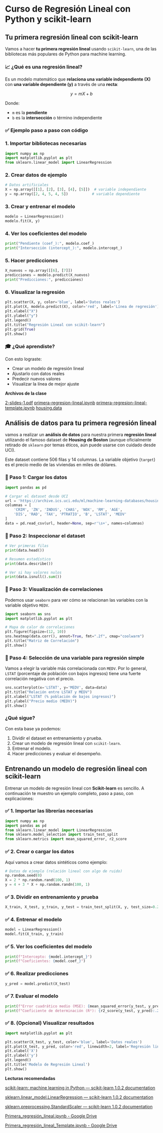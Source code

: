 # Curso de Regresión Lineal con Python y scikit-learn

## Tu primera regresión lineal con scikit-learn

Vamos a hacer **tu primera regresión lineal** usando `scikit-learn`, una de las bibliotecas más populares de Python para machine learning.

### 📈 ¿Qué es una regresión lineal?

Es un modelo matemático que **relaciona una variable independiente (X)** con **una variable dependiente (y)** a través de una **recta**:

$$
y = mX + b
$$

Donde:

* `m` es la **pendiente**
* `b` es la **intersección** o término independiente

### ✅ Ejemplo paso a paso con código

### 1. Importar bibliotecas necesarias

```python
import numpy as np
import matplotlib.pyplot as plt
from sklearn.linear_model import LinearRegression
```

### 2. Crear datos de ejemplo

```python
# Datos artificiales
X = np.array([[1], [2], [3], [4], [5]])  # variable independiente
y = np.array([2, 4, 5, 4, 5])           # variable dependiente
```

### 3. Crear y entrenar el modelo

```python
modelo = LinearRegression()
modelo.fit(X, y)
```

### 4. Ver los coeficientes del modelo

```python
print("Pendiente (coef_):", modelo.coef_)
print("Intersección (intercept_):", modelo.intercept_)
```

### 5. Hacer predicciones

```python
X_nuevos = np.array([[6], [7]])
predicciones = modelo.predict(X_nuevos)
print("Predicciones:", predicciones)
```

### 6. Visualizar la regresión

```python
plt.scatter(X, y, color='blue', label='Datos reales')
plt.plot(X, modelo.predict(X), color='red', label='Línea de regresión')
plt.xlabel("X")
plt.ylabel("y")
plt.legend()
plt.title("Regresión Lineal con scikit-learn")
plt.grid(True)
plt.show()
```

### 🎓 ¿Qué aprendiste?

Con esto lograste:

* Crear un modelo de regresión lineal
* Ajustarlo con datos reales
* Predecir nuevos valores
* Visualizar la línea de mejor ajuste

**Archivos de la clase**

[2-slides-1.pdf](https://static.platzi.com/media/public/uploads/2-slides-1_86e64012-0cea-4015-8896-adb2f9d8c966.pdf)
[primera-regresion-lineal.ipynb](https://static.platzi.com/media/public/uploads/primera_regresion_lineal_755953b4-3c16-42de-a9e3-78fe9742244f.ipynb)
[primera-regresion-lineal-template.ipynb](https://static.platzi.com/media/public/uploads/primera_regresion_lineal_template_42c71d99-6fdb-4af7-98f2-e3f8e2e76b7a.ipynb)
[housing.data](https://static.platzi.com/media/public/uploads/housing_edf82b23-51e2-4f57-887d-6be67da34d27.data)

## Análisis de datos para tu primera regresión lineal

vamos a realizar un **análisis de datos** para nuestra primera **regresión lineal** utilizando el famoso dataset de **Housing de Boston** (aunque oficialmente retirado de `sklearn` por temas éticos, aún puede usarse con cuidado desde UCI).

Este dataset contiene 506 filas y 14 columnas. La variable objetivo (`target`) es el precio medio de las viviendas en miles de dólares.

### 🔹 Paso 1: Cargar los datos

```python
import pandas as pd

# Cargar el dataset desde UCI
url = 'https://archive.ics.uci.edu/ml/machine-learning-databases/housing/housing.data'
columnas = [
    'CRIM', 'ZN', 'INDUS', 'CHAS', 'NOX', 'RM', 'AGE',
    'DIS', 'RAD', 'TAX', 'PTRATIO', 'B', 'LSTAT', 'MEDV'
]
data = pd.read_csv(url, header=None, sep=r'\s+', names=columnas)
```

### 🔹 Paso 2: Inspeccionar el dataset

```python
# Ver primeras filas
print(data.head())

# Resumen estadístico
print(data.describe())

# Ver si hay valores nulos
print(data.isnull().sum())
```

### 🔹 Paso 3: Visualización de correlaciones

Podemos usar `seaborn` para ver cómo se relacionan las variables con la variable objetivo `MEDV`.

```python
import seaborn as sns
import matplotlib.pyplot as plt

# Mapa de calor de correlaciones
plt.figure(figsize=(12, 10))
sns.heatmap(data.corr(), annot=True, fmt=".2f", cmap="coolwarm")
plt.title("Matriz de Correlación")
plt.show()
```

### 🔹 Paso 4: Selección de una variable para regresión simple

Vamos a elegir la variable más correlacionada con `MEDV`. Por lo general, `LSTAT` (porcentaje de población con bajos ingresos) tiene una fuerte correlación negativa con el precio.

```python
sns.scatterplot(x='LSTAT', y='MEDV', data=data)
plt.title("Relación entre LSTAT y MEDV")
plt.xlabel("LSTAT (% población de bajos ingresos)")
plt.ylabel("Precio medio (MEDV)")
plt.show()
```

### ¿Qué sigue?

Con esta base ya podemos:

1. Dividir el dataset en entrenamiento y prueba.
2. Crear un modelo de regresión lineal con `scikit-learn`.
3. Entrenar el modelo.
4. Hacer predicciones y evaluar el desempeño.

## Entrenando un modelo de regresión lineal con scikit-learn

Entrenar un modelo de regresión lineal con **Scikit-learn** es sencillo. A continuación te muestro un ejemplo completo, paso a paso, con explicaciones:

### ✅ 1. Importar las librerías necesarias

```python
import numpy as np
import pandas as pd
from sklearn.linear_model import LinearRegression
from sklearn.model_selection import train_test_split
from sklearn.metrics import mean_squared_error, r2_score
```

### ✅ 2. Crear o cargar los datos

Aquí vamos a crear datos sintéticos como ejemplo:

```python
# Datos de ejemplo (relación lineal con algo de ruido)
np.random.seed(0)
X = 2 * np.random.rand(100, 1)
y = 4 + 3 * X + np.random.randn(100, 1)
```

### ✅ 3. Dividir en entrenamiento y prueba

```python
X_train, X_test, y_train, y_test = train_test_split(X, y, test_size=0.2, random_state=42)
```

### ✅ 4. Entrenar el modelo

```python
model = LinearRegression()
model.fit(X_train, y_train)
```

### ✅ 5. Ver los coeficientes del modelo

```python
print(f"Intercepto: {model.intercept_}")
print(f"Coeficientes: {model.coef_}")
```

### ✅ 6. Realizar predicciones

```python
y_pred = model.predict(X_test)
```

### ✅ 7. Evaluar el modelo

```python
print(f"Error cuadrático medio (MSE): {mean_squared_error(y_test, y_pred):.2f}")
print(f"Coeficiente de determinación (R²): {r2_score(y_test, y_pred):.2f}")
```

### ✅ 8. (Opcional) Visualizar resultados

```python
import matplotlib.pyplot as plt

plt.scatter(X_test, y_test, color='blue', label='Datos reales')
plt.plot(X_test, y_pred, color='red', linewidth=2, label='Regresión lineal')
plt.xlabel('X')
plt.ylabel('y')
plt.legend()
plt.title('Modelo de Regresión Lineal')
plt.show()
```

**Lecturas recomendadas**

[scikit-learn: machine learning in Python — scikit-learn 1.0.2 documentation](https://scikit-learn.org/stable/)

[sklearn.linear_model.LinearRegression — scikit-learn 1.0.2 documentation](https://scikit-learn.org/stable/modules/generated/sklearn.linear_model.LinearRegression.html)

[sklearn.preprocessing.StandardScaler — scikit-learn 1.0.2 documentation](https://scikit-learn.org/stable/modules/generated/sklearn.preprocessing.StandardScaler.html)

[Primera_regresión_lineal.ipynb - Google Drive](https://drive.google.com/file/d/1wh1T5AE1AgmgDcTaiziaeKYSuovVFQPk/view?usp=sharing)

[Primera_regresión_lineal_Template.ipynb - Google Drive](https://drive.google.com/file/d/1NkcOQg-BTEAD0ttGDcZcAZwYpD0jXPJd/view?usp=sharing)